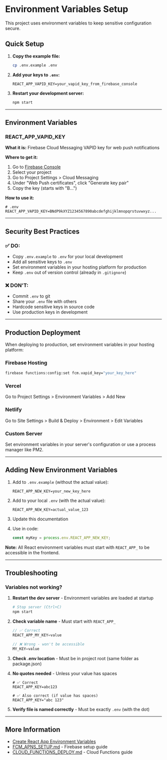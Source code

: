 # Environment Variables Setup

This project uses environment variables to keep sensitive configuration secure.

## Quick Setup

1. **Copy the example file:**
   ```bash
   cp .env.example .env
   ```

2. **Add your keys to `.env`:**
   ```env
   REACT_APP_VAPID_KEY=your_vapid_key_from_firebase_console
   ```

3. **Restart your development server:**
   ```bash
   npm start
   ```

---

## Environment Variables

### REACT_APP_VAPID_KEY

**What it is:** Firebase Cloud Messaging VAPID key for web push notifications

**Where to get it:**
1. Go to [Firebase Console](https://console.firebase.google.com/)
2. Select your project
3. Go to Project Settings > Cloud Messaging
4. Under "Web Push certificates", click "Generate key pair"
5. Copy the key (starts with "B...")

**How to use it:**
```env
# .env
REACT_APP_VAPID_KEY=BNdP9kXYZ1234567890abcdefghijklmnopqrstuvwxyz...
```

---

## Security Best Practices

### ✅ DO:
- Copy `.env.example` to `.env` for your local development
- Add all sensitive keys to `.env`
- Set environment variables in your hosting platform for production
- Keep `.env` out of version control (already in `.gitignore`)

### ❌ DON'T:
- Commit `.env` to git
- Share your `.env` file with others
- Hardcode sensitive keys in source code
- Use production keys in development

---

## Production Deployment

When deploying to production, set environment variables in your hosting platform:

### Firebase Hosting
```bash
firebase functions:config:set fcm.vapid_key="your_key_here"
```

### Vercel
Go to Project Settings > Environment Variables > Add New

### Netlify
Go to Site Settings > Build & Deploy > Environment > Edit Variables

### Custom Server
Set environment variables in your server's configuration or use a process manager like PM2.

---

## Adding New Environment Variables

1. Add to `.env.example` (without the actual value):
   ```env
   REACT_APP_NEW_KEY=your_new_key_here
   ```

2. Add to your local `.env` (with the actual value):
   ```env
   REACT_APP_NEW_KEY=actual_value_123
   ```

3. Update this documentation

4. Use in code:
   ```javascript
   const myKey = process.env.REACT_APP_NEW_KEY;
   ```

**Note:** All React environment variables must start with `REACT_APP_` to be accessible in the frontend.

---

## Troubleshooting

### Variables not working?

1. **Restart the dev server** - Environment variables are loaded at startup
   ```bash
   # Stop server (Ctrl+C)
   npm start
   ```

2. **Check variable name** - Must start with `REACT_APP_`
   ```javascript
   // ✅ Correct
   REACT_APP_MY_KEY=value

   // ❌ Wrong - won't be accessible
   MY_KEY=value
   ```

3. **Check .env location** - Must be in project root (same folder as package.json)

4. **No quotes needed** - Unless your value has spaces
   ```env
   # ✅ Correct
   REACT_APP_KEY=abc123

   # ✅ Also correct (if value has spaces)
   REACT_APP_KEY="abc 123"
   ```

5. **Verify file is named correctly** - Must be exactly `.env` (with the dot)

---

## More Information

- [Create React App Environment Variables](https://create-react-app.dev/docs/adding-custom-environment-variables/)
- [FCM_APNS_SETUP.md](./FCM_APNS_SETUP.md) - Firebase setup guide
- [CLOUD_FUNCTIONS_DEPLOY.md](./CLOUD_FUNCTIONS_DEPLOY.md) - Cloud Functions guide
